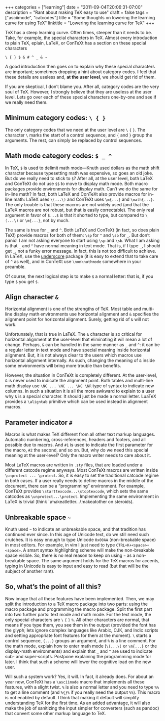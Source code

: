 +++
categories = ["learning"]
date = "2011-09-04T20:06:31-07:00"
description = "Rant about making TeX easy to use"
draft = false
tags = ["asciimode", "catcodes"]
title = "Some thoughts on lowering the learning curve for using TeX"
linktitle = "Lowering the learning curve for TeX"
+++

TeX has a steep learning curve. Often times, steeper than it needs to be.
Take, for example, the special characters in TeX. Almost every introduction to
plain TeX, eplain, LaTeX, or ConTeXt has a section on these special characters

    \ { } $ & # ^ _ & ~

A good introduction then goes on to explain why these special characters are
important; sometimes dropping a hint about category codes. I feel that these
details are useless and, **at the user level**, we should get rid of them.

<!--more-->

If you are skeptical, I don’t blame you. After all, category codes are the
very soul of TeX. However, I strongly believe that they are useless at the
user level. Lets go over each of these special characters one-by-one and see
if we really need them.

## Minimum category codes: `\ { }`

The only category codes that we need at the user level are `\` `{` `}`. The
character `\` marks the start of a control sequence, and `{` and `}` group the
arguments. The rest, can simply be replaced by control sequences.

## Math mode category codes: `$ _ ^`

In TeX, `$` is used to delimit math mode—Knuth used dollars as the math shift
character because typesetting math was expensive, so goes an old joke. But do
we really need to stick to `$`? After all, at the user level, both LaTeX and
ConTeXt do not use `$$` to move to display math mode. Both macro packages
provide environments for display math. Can’t we do the same for in-line math?
In fact, both LaTeX and ConTeXt also provide macros for in-line math: LaTeX
uses `\(...\)` and ConTeXt uses `\m{...}` and `\math{...}`. The only trouble
is that these macros are not widely used (and that the LaTeX macros are not
robust, but that is easily correctable). The only real argument in favor of
`$...$` is that it shorted to type, but compared to `\(...\)` or `\m{...}`,
not by much.

The same is true for `_` and `^`. Both LaTeX and ConTeXt (in fact, so does plain
TeX!) provide macros for both of them: `\sp` for `^` and `\sb` for `_`. But don’t
panic! I am not asking everyone to start using `\sp` and `\sb`. What I am asking
is that `_` and `^` have normal meaning in text mode. That is, if I type `_`, I
should get `_`, not a funky error message. In fact, this is not too difficult to
achieve. In LaTeX, use the [underscore] package (it is easy to extend that to
take care of `^` as well), and in ConTeXt use `\nonknuthmode` somewhere in your
preamble.

[underscore]: https://www.ctan.org/pkg/underscore

Of course, the next logical step is to make `$` a normal letter: that is, if you
type `$` you get `$`. 

## Align character `&`

Horizontal alignment is one of the strengths of TeX. Most table and multi-line
display math environments use horizontal alignment and `&` specifies the
alignment point for horizontal alignment. Surely, getting rid of `&` will not
work.

Unfortunately, that is true in LaTeX. The `&` character is so critical for
horizontal alignment at the user-level that eliminating it will mean a lot of
change. Perhaps, `&` can be handled in the same manner as `_` and `^`: it can
be a regular letter in text mode and have special meaning inside horizontal
alignment. But, it is not always clear to the users which macros use
horizontal alignment internally. As such, changing the meaning of `&` inside
some environments will bring more trouble than benefits.

However, the situation in ConTeXt is completely different. At the user-level,
`&` is never used to indicate the alignment point. Both tables and multi-line
math display use `\NC ... \NC ... \NC \NR` type of syntax to indicate new
columns. In such a situation it is all the more awkward to explain to a user
why `&` is a special character. It should just be made a normal letter. LuaTeX
provides a `\aligntab` primitive which can be used instead in alignment macros.

## Parameter indicator `#`

Macros is what makes TeX different from all other text markup languages.
Automatic numbering, cross-references, headers and footers, and all possible
due to macros. And `#1` is used to indicate the first parameter for the macro,
`#2` the second, and so on. But, why do we need this special meaning at the
user-level? Only the macro writer needs to care about it.

Most LaTeX macros are written in `.sty` files, that are loaded under a different
catcode regime anyways. Most ConTeXt macros are written inside `\unprotect ...
\protect`. So, it is easy to set the traditional catcode regime in both cases.
If a user really needs to define macros in the middle of the document, there
can be a “programming” environment. For example, ConTeXt provides
`\starttexcode...\stoptexcode`, which sets the same catcodes as
`\unprotect...\protect`. Implementing the same environment in LaTeX is trivial
(think `\makeatletter...\makeatother on steroids).

## Unbreakable space `~`

Knuth used `~` to indicate an unbreakable space, and that tradition has
continued ever since. In this age of Unicode text, do we still need such
crutches. It is easy enough to type Unicode `0x00AA` (non-breakable space) in
most editors. For example, in vim I just need to type `CTRL+K+<space>+<space>`.
A smart syntax highlighting scheme will make the non-breakable space visible.
So, there is no real reason to keep on using `~` as a non-breakable space. The
same argument holds for the TeX macros for accents, typing in Unicode is easy
to input and easy to read (but that will be the subject of another rant).

## So, what’s the point of all this?

Now image that all these features have been implemented. Then, we may split
the introduction to a TeX macro package into two parts: using the macro
package and programming the macro package. Split the first part into two
further parts: text mode and math mode. For the text mode, the only special
characters are `\` `{` `}` `%`. All other characters are normal, that means if
you type them, you see them in the output (provided the font has the glyph;
lets ignore complex languages like Arabic, CJK, and Indic scripts and setting
appropriate font features for them at the moment). `\` starts a control
sequence, `{...}` groups an argument, and `%` is a line comment. For the math
mode, explain how to enter math mode (`\(...\)` or `\m{...}` or the display-math
environments) and explain that `_` and `^` are used to indicate sub- and
super-scripts. Postpone explaining the programming mode for later. I think
that such a scheme will lower the cognitive load on the new user.

Will such a system work? Yes, it will. In fact, it already does. For about an
year now, ConTeXt has a `\asciimode` macro that implements all these features,
with a slight twist. `%` is also a normal letter and you need to type `%%` to get
a line comment (and `%{}%` if you really need the output `%%`). This macro is not
enabled by default. I think that making it default will simplify understanding
TeX for the first time. As an added advantage, it will also make the job of
sanitizing the input simpler for converters (such as pandoc) that convert some
other markup language to TeX.
